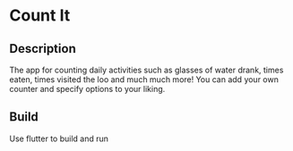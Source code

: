 # Count It

## Description
The app for counting daily activities such as glasses of water drank, times eaten, times visited the loo and much much more! You can add your own counter and specify options to your liking.

## Build
Use flutter to build and run

